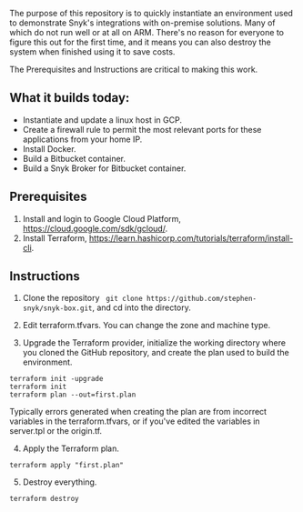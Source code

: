 
The purpose of this repository is to quickly instantiate an environment used to demonstrate Snyk's integrations with on-premise solutions. Many of which do not run well or at all on ARM. There's no reason for everyone to figure this out for the first time, and it means you can also destroy the system when finished using it to save costs.

The Prerequisites and Instructions are critical to making this work.


## What it builds today:
* Instantiate and update a linux host in GCP.
* Create a firewall rule to permit the most relevant ports for these applications from your home IP.
* Install Docker.
* Build a Bitbucket container.
* Build a Snyk Broker for Bitbucket container.


## Prerequisites

1. Install and login to Google Cloud Platform, https://cloud.google.com/sdk/gcloud/.
2. Install Terraform, https://learn.hashicorp.com/tutorials/terraform/install-cli.

## Instructions

1. Clone the repository ``` git clone https://github.com/stephen-snyk/snyk-box.git```,  and cd into the directory.


2. Edit terraform.tfvars. You can change the zone and machine type.


3. Upgrade the Terraform provider, initialize the working directory where you cloned the GitHub repository, and create the plan used to build the environment.

```
terraform init -upgrade
terraform init
terraform plan --out=first.plan
```

Typically errors generated when creating the plan are from incorrect variables in the terraform.tfvars, or if you've edited the variables in server.tpl or the origin.tf.


4. Apply the Terraform plan.

```
terraform apply "first.plan"
```

5. Destroy everything.

```
terraform destroy
```
